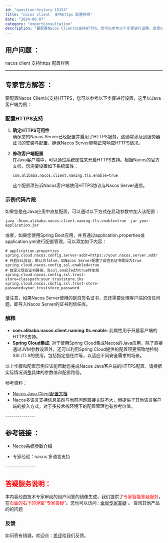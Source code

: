 ```yaml
---
id: "question-history-15153"
title: "nacos client  支持https 配置样例"
date: "2024-06-07"
category: "expertConsultation"
description: "要配置Nacos Client以支持HTTPS，您可以参考以下步骤进行设置，这里以Java客户端为例：### 配置HTTPS支持1. **确定HTTPS可用性**     确保您的Nacos Server已经配置并启用了HTTPS服务。这通常涉及到服务器证书的安装与配置，确保Nacos Server"
---
```


## 用户问题 ： 
 nacos client  支持https 配置样例  

---------------
## 专家官方解答 ：

要配置Nacos Client以支持HTTPS，您可以参考以下步骤进行设置，这里以Java客户端为例：

### 配置HTTPS支持

1. **确定HTTPS可用性**  
   确保您的Nacos Server已经配置并启用了HTTPS服务。这通常涉及到服务器证书的安装与配置，确保Nacos Server能够正常响应HTTPS请求。

2. **修改客户端配置**  
   在Java客户端中，可以通过系统属性来开启HTTPS支持。根据Nacos的官方文档，您需要设置如下系统属性：

   ```plaintext
   com.alibaba.nacos.client.naming.tls.enable=true
   ```

   这个配置项告诉Nacos客户端使用HTTPS协议与Nacos Server通信。

### 示例代码片段

如果您是在Java应用中直接配置，可以通过以下方式在启动参数中加入该配置：

```shell
java -Dcom.alibaba.nacos.client.naming.tls.enable=true -jar your-application.jar
```

或者，如果您使用Spring Boot应用，并且通过application.properties或application.yml进行配置管理，可以添加如下内容：

```properties
# application.properties
spring.cloud.nacos.config.server-addr=https://your.nacos.server.addr
# 开启SSL验证，默认为false，如Nacos Server配置了自签名证书需设为true
spring.cloud.nacos.config.ssl.enabled=true
# 自定义信任证书路径，当ssl.enabled为true时生效
spring.cloud.nacos.config.ssl.trust-store=classpath:your_truststore.jks
spring.cloud.nacos.config.ssl.trust-store-password=your_truststore_password
```

请注意，如果Nacos Server使用的是自签名证书，您还需要处理客户端的信任问题，即导入Nacos Server的证书到信任库。

### 解释

- **com.alibaba.nacos.client.naming.tls.enable**: 此属性用于开启客户端的HTTPS支持。
- **Spring Cloud集成**: 对于使用Spring Cloud集成Nacos的Java应用，除了直接通过JVM参数设置外，还可以利用Spring Cloud提供的配置项更细致地控制SSL/TLS的使用，包括指定信任库等，以适应不同安全需求的场景。

以上步骤和配置示例应该能帮助您完成Nacos Java客户端的HTTPS配置。请根据实际情况调整具体的参数值和配置路径。

参考资料：
- [Nacos Java Client配置文档](https://nacos.io/blog/case-address-server/)
- Nacos多语言支持信息虽然与当前问题直接关联不大，但提供了其他语言客户端的接入方式，对于多技术栈环境下的配置管理也有参考价值。


<font color="#949494">---------------</font> 


## 参考链接 ：

* [Nacos系统参数介绍](https://nacos.io/docs/latest/guide/admin/system-configurations)
 
 * 专家经验：nacos 多语言支持 


 <font color="#949494">---------------</font> 
 


## <font color="#FF0000">答疑服务说明：</font> 

本内容经由技术专家审阅的用户问答的镜像生成，我们提供了<font color="#FF0000">专家智能答疑服务</font>，在<font color="#FF0000">页面的右下的浮窗”专家答疑“</font>。您也可以访问 : [全局专家答疑](https://answer.opensource.alibaba.com/docs/intro) 。 咨询其他产品的的问题

### 反馈
如问答有错漏，欢迎点：[差评](https://ai.nacos.io/user/feedbackByEnhancerGradePOJOID?enhancerGradePOJOId=15163)给我们反馈。
